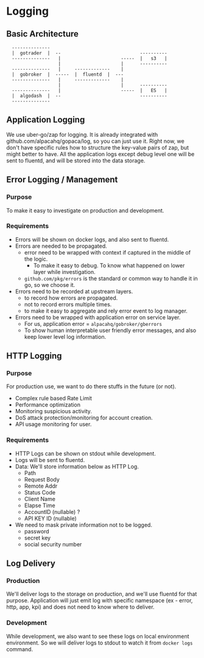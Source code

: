# Logging

## Basic Architecture

```
  --------------
  |  gotrader  |  --                             ----------
  --------------   |                      -----  |   s3   |
                   |                      |      ----------
  --------------   |     -------------    |
  |  gobroker  |  -----  |  fluentd  |  ---
  --------------   |     -------------    |
                   |                      |      ----------
  --------------   |                      -----  |   ES   |
  |  algodash  |  --                             ----------
  --------------

```

## Application Logging

We use uber-go/zap for logging. It is already integrated with github.com/alpacahq/gopaca/log, so you can just use it. Right now, we don't have specific rules how to structure the key-value pairs of zap, but might better to have. All the application logs except debug level one will be sent to fluentd, and will be stored into the data storage.

## Error Logging / Management

### Purpose

To make it easy to investigate on production and development.

### Requirements
- Errors will be shown on docker logs, and also sent to fluentd.
- Errors are needed to be propagated.
  - error need to be wrapped with context if captured in the middle of the logic.
    - To make it easy to debug. To know what happened on lower layer while investigation.
  - `github.com/pkg/errors` is the standard or common way to handle it in go, so we choose it.
- Errors need to be recorded at upstream layers.
  - to record how errors are propagated.
  - not to record errors multiple times.
  - to make it easy to aggregate and rely error event to log manager.
- Errors need to be wrapped with application error on service layer.
    - For us, application error = `alpacahq/gobroker/gberrors`
    - To show human interpretable user friendly error messages, and also keep lower level log information.

## HTTP Logging

### Purpose

For production use, we want to do there stuffs in the future (or not).

- Complex rule based Rate Limit
- Performance optimization
- Monitoring suspicious activity.
- DoS attack protection/monitoring for account creation.
- API usage monitoring for user.

### Requirements

- HTTP Logs can be shown on stdout while development.
- Logs will be sent to fluentd.
- Data: We'll store information below as HTTP Log.
    - Path
    - Request Body
    - Remote Addr
    - Status Code
    - Client Name
    - Elapse Time
    - AccountID (nullable) ?
    - API KEY ID (nullable)
- We need to mask private information not to be logged.
    - password
    - secret key
    - social security number


## Log Delivery

### Production

We'll deliver logs to the storage on production, and we'll use fluentd for that purpose. Application will just emit log with specific namespace (ex - error, http, app, kpi) and does not need to know where to deliver.

### Development

While development, we also want to see these logs on local environment environment. So we will deliver logs to stdout to watch it from `docker logs` command.
